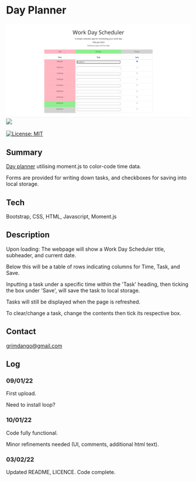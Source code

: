 # Day Planner

![](Assets/pic.jpg)
![](Assets/pic.gif)

[![License: MIT](https://img.shields.io/badge/License-MIT-yellow.svg)](https://opensource.org/licenses/MIT)

## Summary

[Day planner](https://github.com/Mabsky05/day_planner) utilising moment.js to color-code time data.

Forms are provided for writing down tasks, and checkboxes for saving into local storage.

## Tech

Bootstrap, CSS, HTML, Javascript, Moment.js

## Description

Upon loading: The webpage will show a Work Day Scheduler title, subheader, and current date. 

Below this will be a table of rows indicating columns for Time, Task, and Save.

Inputting a task under a specific time within the 'Task' heading, then ticking the box under 'Save', will save the task
to local storage. 

Tasks will still be displayed when the page is refreshed. 

To clear/change a task, change the contents then tick its respective box. 

## Contact
grimdango@gmail.com

## Log

### 09/01/22
First upload.

Need to install loop?

### 10/01/22
Code fully functional.

Minor refinements needed (UI, comments, additional html text).

### 03/02/22
Updated README, LICENCE.
Code complete.
